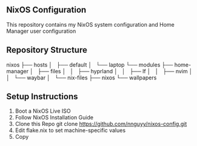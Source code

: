 ## NixOS Configuration
This repository contains my NixOS system configuration and Home Manager user configuration

## Repository Structure
nixos
├── hosts
│   ├── default
│   └── laptop
└── modules
    ├── home-manager
    │   ├── files
    │   │   ├── hyprland
    │   │   ├── lf
    │   │   ├── nvim
    │   │   └── waybar
    │   └── nix-files
    ├── nixos
    └── wallpapers

## Setup Instructions
1. Boot a NixOS Live ISO
2. Follow NixOS Installation Guide
3. Clone this Repo
    git clone https://github.com/nnguyy/nixos-config.git
4. Edit flake.nix to set machine-specific values
5. Copy 
